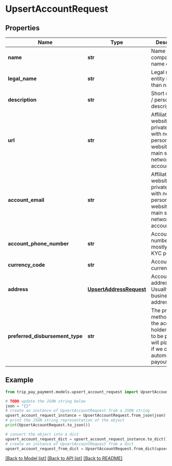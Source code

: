 # UpsertAccountRequest


## Properties

Name | Type | Description | Notes
------------ | ------------- | ------------- | -------------
**name** | **str** | Name of company / full name of person | 
**legal_name** | **str** | Legal name of entity if other than name | [optional] 
**description** | **str** | Short company / person description. | 
**url** | **str** | AffiliateAccount website. If private person with no personal website, link to main social network account. | 
**account_email** | **str** | AffiliateAccount website. If private person with no personal website, link to main social network account. | 
**account_phone_number** | **str** | Account phone number is mostly used for KYC purchases | [optional] 
**currency_code** | **str** | Account&#39;s main currency. | 
**address** | [**UpsertAddressRequest**](UpsertAddressRequest.md) | Account address. Usually the business address | 
**preferred_disbursement_type** | **str** | The preferred method which the account holder wishes to be paid. This will play a role if we choose to automate the payout flow. | [optional] [default to 'BANK_TRANSFER']

## Example

```python
from trip_pay_payment.models.upsert_account_request import UpsertAccountRequest

# TODO update the JSON string below
json = "{}"
# create an instance of UpsertAccountRequest from a JSON string
upsert_account_request_instance = UpsertAccountRequest.from_json(json)
# print the JSON string representation of the object
print(UpsertAccountRequest.to_json())

# convert the object into a dict
upsert_account_request_dict = upsert_account_request_instance.to_dict()
# create an instance of UpsertAccountRequest from a dict
upsert_account_request_from_dict = UpsertAccountRequest.from_dict(upsert_account_request_dict)
```
[[Back to Model list]](../README.md#documentation-for-models) [[Back to API list]](../README.md#documentation-for-api-endpoints) [[Back to README]](../README.md)


